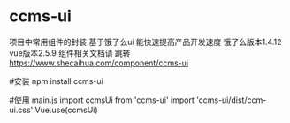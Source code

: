 # ccms-ui
项目中常用组件的封装 基于饿了么ui 能快速提高产品开发速度 饿了么版本1.4.12 vue版本2.5.9
组件相关文档请 跳转 https://www.shecaihua.com/component/ccms-ui

#安装
npm install ccms-ui

#使用 
main.js
 import ccmsUi from 'ccms-ui'
 import 'ccms-ui/dist/ccm-ui.css'
 Vue.use(ccmsUi)

